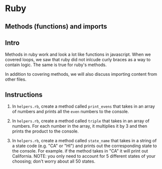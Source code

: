 # Ruby

## Methods (functions) and imports

## Intro
Methods in ruby work and look a lot like functions in javascript. When we covered loops, we saw that ruby did not inlcude curly braces as a way to contain logic. The same is true for ruby's methods. 

In addition to covering methods, we will also discuss importing content from other files. 

## Instructions

1. In `helpers.rb`, create a method called `print_evens` that takes in an array of numbers and prints all the `even` numbers to the console.

2. In `helpers.rb`, create a method called `triple` that takes in an array of numbers. For each number in the array, it multiplies it by 3 and then prints the product to the console.

3. In `helpers.rb`, create a method called `state_name` that takes in a string of a state code (e.g. "CA" or "HI") and prints out the corresponding state to the console. For example. if the method takes in "CA" it will print out California. NOTE: you only need to account for 5 different states of your choosing; don't worry about all 50 states.
